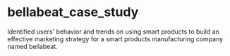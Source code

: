 # bellabeat_case_study
Identified users' behavior and trends on using smart products to build an effective marketing strategy for a smart products manufacturing company named bellabeat.
